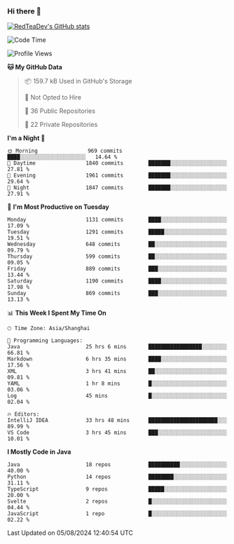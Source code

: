 ### Hi there 👋

<!--
**RedTeaDev/RedTeaDev** is a ✨ _special_ ✨ repository because its `README.md` (this file) appears on your GitHub profile.

Here are some ideas to get you started:

- 🔭 I’m currently working on ...
- 🌱 I’m currently learning ...
- 👯 I’m looking to collaborate on ...
- 🤔 I’m looking for help with ...
- 💬 Ask me about ...
- 📫 How to reach me: ...
- 😄 Pronouns: ...
- ⚡ Fun fact: ...
-->

<!--
[![wakatime](https://wakatime.com/badge/user/6b101ed0-04c0-4490-9283-eb61f2efff96.svg)](https://wakatime.com/@6b101ed0-04c0-4490-9283-eb61f2efff96)
!-->

[![RedTeaDev's GitHub stats](https://github-readme-stats.vercel.app/api?username=RedTeaDev\&include_all_commits=true)](https://github.com/anuraghazra/github-readme-stats)
<!--
[![willianrod's wakatime stats](https://github-readme-stats.vercel.app/api/wakatime?username=RedTeaDev)](https://github.com/anuraghazra/github-readme-stats)
!-->
<!--START_SECTION:waka-->
![Code Time](http://img.shields.io/badge/Code%20Time-2%2C482%20hrs%2057%20mins-blue)

![Profile Views](http://img.shields.io/badge/Profile%20Views-0-blue)

**🐱 My GitHub Data** 

> 📦 159.7 kB Used in GitHub's Storage 
 > 
> 🚫 Not Opted to Hire
 > 
> 📜 36 Public Repositories 
 > 
> 🔑 22 Private Repositories 
 > 
**I'm a Night 🦉** 

```text
🌞 Morning                969 commits         ████░░░░░░░░░░░░░░░░░░░░░   14.64 % 
🌆 Daytime                1840 commits        ███████░░░░░░░░░░░░░░░░░░   27.81 % 
🌃 Evening                1961 commits        ███████░░░░░░░░░░░░░░░░░░   29.64 % 
🌙 Night                  1847 commits        ███████░░░░░░░░░░░░░░░░░░   27.91 % 
```
📅 **I'm Most Productive on Tuesday** 

```text
Monday                   1131 commits        ████░░░░░░░░░░░░░░░░░░░░░   17.09 % 
Tuesday                  1291 commits        █████░░░░░░░░░░░░░░░░░░░░   19.51 % 
Wednesday                648 commits         ██░░░░░░░░░░░░░░░░░░░░░░░   09.79 % 
Thursday                 599 commits         ██░░░░░░░░░░░░░░░░░░░░░░░   09.05 % 
Friday                   889 commits         ███░░░░░░░░░░░░░░░░░░░░░░   13.44 % 
Saturday                 1190 commits        ████░░░░░░░░░░░░░░░░░░░░░   17.98 % 
Sunday                   869 commits         ███░░░░░░░░░░░░░░░░░░░░░░   13.13 % 
```


📊 **This Week I Spent My Time On** 

```text
🕑︎ Time Zone: Asia/Shanghai

💬 Programming Languages: 
Java                     25 hrs 6 mins       █████████████████░░░░░░░░   66.81 % 
Markdown                 6 hrs 35 mins       ████░░░░░░░░░░░░░░░░░░░░░   17.56 % 
XML                      3 hrs 41 mins       ██░░░░░░░░░░░░░░░░░░░░░░░   09.81 % 
YAML                     1 hr 8 mins         █░░░░░░░░░░░░░░░░░░░░░░░░   03.06 % 
Log                      45 mins             █░░░░░░░░░░░░░░░░░░░░░░░░   02.04 % 

🔥 Editors: 
IntelliJ IDEA            33 hrs 48 mins      ██████████████████████░░░   89.99 % 
VS Code                  3 hrs 45 mins       ███░░░░░░░░░░░░░░░░░░░░░░   10.01 % 
```

**I Mostly Code in Java** 

```text
Java                     18 repos            ██████████░░░░░░░░░░░░░░░   40.00 % 
Python                   14 repos            ████████░░░░░░░░░░░░░░░░░   31.11 % 
TypeScript               9 repos             █████░░░░░░░░░░░░░░░░░░░░   20.00 % 
Svelte                   2 repos             █░░░░░░░░░░░░░░░░░░░░░░░░   04.44 % 
JavaScript               1 repo              █░░░░░░░░░░░░░░░░░░░░░░░░   02.22 % 
```




 Last Updated on 05/08/2024 12:40:54 UTC
<!--END_SECTION:waka-->


